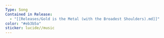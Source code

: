 ```yaml
---
Type: Song
Contained in Release:
  - "[[Releases/Gold is the Metal (with the Broadest Shoulders).md]]"
color: "#eb3b5a"
sticker: lucide//music
---
```

